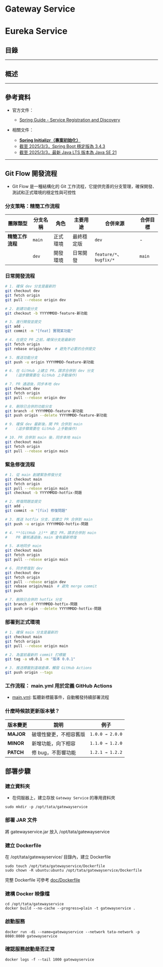 # Gateway Service

# Eureka Service

## 目錄

---

## 概述

---

## 參考資料

- 官方文件：
    - [Spring Guide - Service Registration and Discovery](https://docs.spring.io/spring-cloud-gateway/docs/4.0.9/reference/html/)

- 相關文件：
    - [**Spring Initializr（專案初始化）**](doc%2FSpringInitializr.png)
    - [截至 2025/3/3，Spring Boot 穩定版為 3.4.3](doc%2FSpringBoot_3.4.3_Docs_20250303.png)
    - [截至 2025/3/3，最新 Java LTS 版本為 Java SE 21](doc%2FJava_LTS_Versions_20250303.png)

---

## Git Flow 開發流程

- Git Flow 是一種結構化的 Git 工作流程，它提供完善的分支管理，確保開發、測試和正式環境的穩定性與可控性

### 分支策略：精簡工作流程

| 團隊類型       | 分支名稱      | 角色   | 主要用途      | 合併來源                   | 合併目標      |
|------------|-----------|------|-----------|------------------------|-----------| 
| **精簡工作流程** | `main`    | 正式環境 | 最終穩定版     | `dev`              | -         | 
|            | `dev` | 開發環境 | 日常開發      | `feature/*`、`bugfix/*` | `main`    | 


### 日常開發流程

```bash
# 1. 確保 dev 分支是最新的
git checkout dev
git fetch origin
git pull --rebase origin dev

# 2. 創建功能分支
git checkout -b YYYYMMDD-feature-新功能

# 3. 進行開發並提交
git add .
git commit -m "[feat] 實現某功能"

# 4. 在提交 PR 之前，確保分支是最新的
git fetch origin
git rebase origin/dev  # 避免不必要的合併提交

# 5. 推送功能分支
git push -u origin YYYYMMDD-feature-新功能

# 6. 在 GitHub 上建立 PR，請求合併到 dev 分支
#    (這步驟需要在 GitHub 上手動操作)

# 7. PR 通過後，同步本地 dev
git checkout dev
git fetch origin
git pull --rebase origin dev

# 8. 刪除已合併的功能分支
git branch -d YYYYMMDD-feature-新功能
git push origin --delete YYYYMMDD-feature-新功能

# 9. 確保 dev 最新後，開 PR 合併到 main
#    (這步驟需要在 GitHub 上手動操作)

# 10. PR 合併到 main 後，同步本地 main
git checkout main
git fetch origin
git pull --rebase origin main
```

### 緊急修復流程

```bash
# 1. 從 main 創建緊急修復分支
git checkout main
git fetch origin
git pull --rebase origin main
git checkout -b YYYYMMDD-hotfix-問題

# 2. 修復問題並提交
git add .
git commit -m "[fix] 修復問題"

# 3. 推送 hotfix 分支，並建立 PR 合併到 main
git push -u origin YYYYMMDD-hotfix-問題

# 4. **(GitHub 上)** 建立 PR，請求合併到 main
#    PR 審核通過後，main 會有最新修復

# 5. 本地同步 main
git checkout main
git fetch origin
git pull --rebase origin main

# 6. 同步修復到 dev
git checkout dev
git fetch origin
git pull --rebase origin dev
git rebase origin/main  # 避免 merge commit
git push

# 7. 刪除已合併的 hotfix 分支
git branch -d YYYYMMDD-hotfix-問題
git push origin --delete YYYYMMDD-hotfix-問題
```

### 部署到正式環境

```bash
# 1. 確保 main 分支是最新的
git checkout main
git fetch origin
git pull --rebase origin main

# 2. 為當前最新的 commit 打標籤
git tag -a v0.0.1 -m "版本 0.0.1"

# 3. 推送標籤到遠端倉庫，觸發 GitHub Actions
git push origin --tags
```

### 工作流程： main.yml 用於定義 GitHub Actions

- [main.yml](.github%2Fworkflows%2Fmain.yml): 監聽新標籤事件，自動觸發持續部署流程

### 什麼時候該更新版本號？

| 版本變更      | 說明          | 例子              |
|-----------|-------------|-----------------| 
| **MAJOR** | 破壞性變更，不相容舊版 | `1.0.0 → 2.0.0` | 
| **MINOR** | 新增功能，向下相容   | `1.1.0 → 1.2.0` | 
| **PATCH** | 修 bug，不影響功能 | `1.2.1 → 1.2.2` | 

## 部署步驟

### 建立資料夾

- 在伺服器上，建立存放 `Gateway Service` 的專用資料夾

```shell
sudo mkdir -p /opt/tata/gatewayservice
```

### 部署 JAR 文件

將 gatewayservice.jar 放入 /opt/tata/gatewayservice

### 建立 Dockerfile

在 /opt/tata/gatewayservice/ 目錄內，建立 Dockerfile

```shell
sudo touch /opt/tata/gatewayservice/Dockerfile
sudo chown -R ubuntu:ubuntu /opt/tata/gatewayservice/Dockerfile
```

完整 Dockerfile 可參考 [doc/Dockerfile](doc/Dockerfile)

### 建構 Docker 映像檔

```shell
cd /opt/tata/gatewayservice
docker build --no-cache --progress=plain -t gatewayservice .
```

### 啟動服務

```shell
docker run -di --name=gatewayservice --network tata-network -p 8080:8080 gatewayservice
```

### 確認服務啟動是否正常

```shell
docker logs -f --tail 1000 gatewayservice
```
